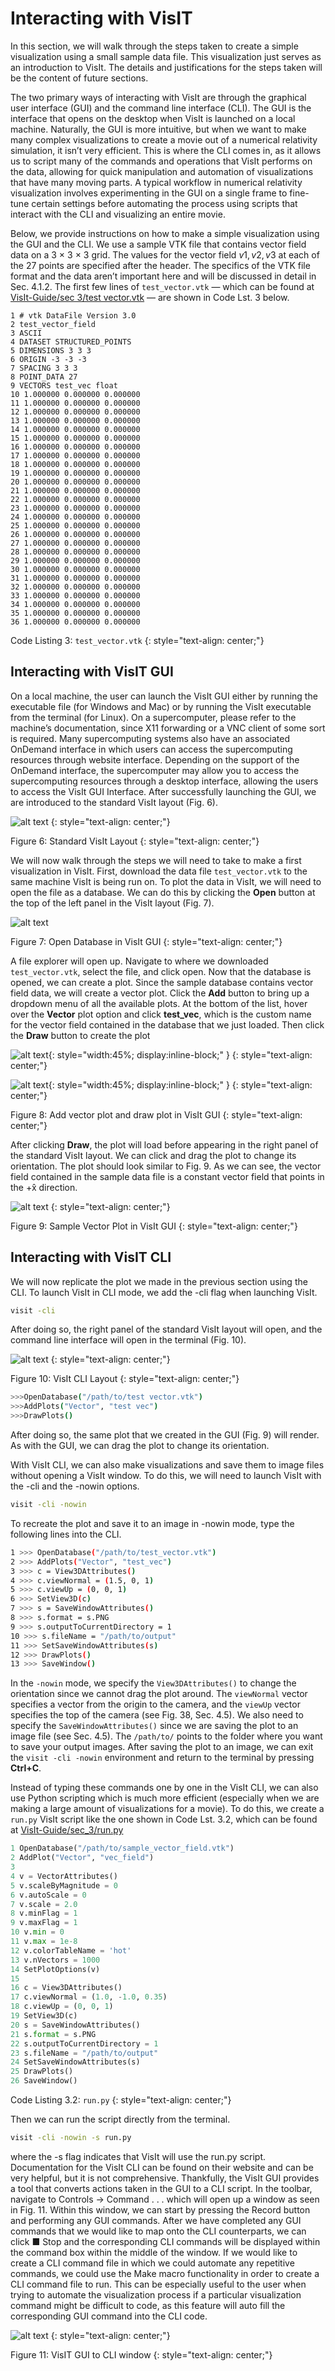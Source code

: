 # Interacting with VisIT

<style>
    .link {
        text-align: center;
        font-size: 16px;
    }
    .textstuff {
        font-size: 17px;
    }
</style>




In this section, we will walk through the steps taken to create a simple visualization using a
small sample data file. This visualization just serves as an introduction to VisIt. The details and
justifications for the steps taken will be the content of future sections.


The two primary ways of interacting with VisIt are through the graphical user interface (GUI)
and the command line interface (CLI). The GUI is the interface that opens on the desktop when
VisIt is launched on a local machine. Naturally, the GUI is more intuitive, but when we want to
make many complex visualizations to create a movie out of a numerical relativity simulation, it
isn’t very efficient. This is where the CLI comes in, as it allows us to script many of the commands
and operations that VisIt performs on the data, allowing for quick manipulation and automation of
visualizations that have many moving parts. A typical workflow in numerical relativity visualization
involves experimenting in the GUI on a single frame to fine-tune certain settings before automating
the process using scripts that interact with the CLI and visualizing an entire movie.


Below, we provide instructions on how to make a simple visualization using the GUI and the CLI.
We use a sample VTK file that contains vector field data on a 3 × 3 × 3 grid. The values for the
vector field $v1 , v2 , v3$ at each of the 27 points are specified after the header. The specifics of the VTK
file format and the data aren’t important here and will be discussed in detail in Sec. 4.1.2. The first
few lines of <code>test\_vector.vtk</code> — which can be found at [VisIt-Guide/sec 3/test vector.vtk](https://github.com/tsokaros/Illinois-NR-VisIt-Guide/blob/main/sec_3/test_vector.vtk) —
are shown in Code Lst. 3 below.




```vtk
1 # vtk DataFile Version 3.0
2 test_vector_field
3 ASCII
4 DATASET STRUCTURED_POINTS
5 DIMENSIONS 3 3 3
6 ORIGIN -3 -3 -3
7 SPACING 3 3 3
8 POINT_DATA 27
9 VECTORS test_vec float
10 1.000000 0.000000 0.000000
11 1.000000 0.000000 0.000000
12 1.000000 0.000000 0.000000
13 1.000000 0.000000 0.000000
14 1.000000 0.000000 0.000000
15 1.000000 0.000000 0.000000
16 1.000000 0.000000 0.000000
17 1.000000 0.000000 0.000000
18 1.000000 0.000000 0.000000
19 1.000000 0.000000 0.000000
20 1.000000 0.000000 0.000000
21 1.000000 0.000000 0.000000
22 1.000000 0.000000 0.000000
23 1.000000 0.000000 0.000000
24 1.000000 0.000000 0.000000
25 1.000000 0.000000 0.000000
26 1.000000 0.000000 0.000000
27 1.000000 0.000000 0.000000
28 1.000000 0.000000 0.000000
29 1.000000 0.000000 0.000000
30 1.000000 0.000000 0.000000
31 1.000000 0.000000 0.000000
32 1.000000 0.000000 0.000000
33 1.000000 0.000000 0.000000
34 1.000000 0.000000 0.000000
35 1.000000 0.000000 0.000000
36 1.000000 0.000000 0.000000
```
Code Listing 3: <code>test\_vector.vtk</code>
{: style="text-align: center;"}




## Interacting with VisIT GUI
On a local machine, the user can launch the VisIt GUI either by running the executable file
(for Windows and Mac) or by running the VisIt executable from the terminal (for Linux). On a
supercomputer, please refer to the machine’s documentation, since X11 forwarding or a VNC client
of some sort is required. Many supercomputing systems also have an associated OnDemand interface
in which users can access the supercomputing resources through website interface. Depending on the
support of the OnDemand interface, the supercomputer may allow you to access the supercomputing
resources through a desktop interface, allowing the users to access the VisIt GUI Interface. After
successfully launching the GUI, we are introduced to the standard VisIt layout (Fig. 6).

![alt text](img/sec_4_files/4.1.0-GUI_on_launch.png)
{: style="text-align: center;"}

Figure 6: Standard VisIt Layout
{: style="text-align: center;"}



We will now walk through the steps we will need to take to make a first visualization in VisIt.
First, download the data file <code>test\_vector.vtk</code> to the same machine VisIt is being run on. To plot
the data in VisIt, we will need to open the file as a database. We can do this by clicking the **Open**
button at the top of the left panel in the VisIt layout (Fig. 7).

![alt text](img/sec_4_files/4.1.1-GUI_open_database_0.png)

Figure 7: Open Database in VisIt GUI
{: style="text-align: center;"}


A file explorer will open up. Navigate to where we downloaded <code>test_vector.vtk</code>, select the
file, and click open. Now that the database is opened, we can create a plot. Since the sample
database contains vector field data, we will create a vector plot. Click the **Add** button to bring up
a dropdown menu of all the available plots. At the bottom of the list, hover over the **Vector** plot
option and click **test_vec**, which is the custom name for the vector field contained in the database that we just loaded. Then click the **Draw** button to create the plot

![alt text](img/sec_4_files/4.1.3-GUI_add_vector_plot.png){: style="width:45%; display:inline-block;" }
{: style="text-align: center;"}

![alt text](img/sec_4_files/4.1.4-GUI_draw_plots.png){: style="width:45%; display:inline-block;" }
{: style="text-align: center;"}

Figure 8: Add vector plot and draw plot in VisIt GUI
{: style="text-align: center;"}

After clicking **Draw**, the plot will load before appearing in the right panel of the standard VisIt
layout. We can click and drag the plot to change its orientation. The plot should look similar to
Fig. 9. As we can see, the vector field contained in the sample data file is a constant vector field
that points in the +x̂ direction.

![alt text](img/sec_4_files/4.1.5-GUI_final_plot.png)
{: style="text-align: center;"}

Figure 9: Sample Vector Plot in VisIt GUI
{: style="text-align: center;"}

## Interacting with VisIT CLI

We will now replicate the plot we made in the previous section using the CLI. To launch VisIt in
CLI mode, we add the -cli flag when launching VisIt.

```bash
visit -cli
```


After doing so, the right panel of the standard VisIt layout will open, and the command line
interface will open in the terminal (Fig. 10).

![alt text](img/sec_4_files/4.2.0-CLI_on_launch.png)
{: style="text-align: center;"}

Figure 10: VisIt CLI Layout
{: style="text-align: center;"}

```bash
>>>OpenDatabase("/path/to/test vector.vtk")
>>>AddPlots("Vector", "test vec")
>>>DrawPlots()
```

After doing so, the same plot that we created in the GUI (Fig. 9) will render. As with the GUI,
we can drag the plot to change its orientation.

With VisIt CLI, we can also make visualizations and save them to image files without opening a
VisIt window. To do this, we will need to launch VisIt with the -cli and the -nowin options.


```bash
visit -cli -nowin
```


To recreate the plot and save it to an image in -nowin mode, type the following lines into the
CLI.

```bash
1 >>> OpenDatabase("/path/to/test_vector.vtk")
2 >>> AddPlots("Vector", "test_vec")
3 >>> c = View3DAttributes()
4 >>> c.viewNormal = (1.5, 0, 1)
5 >>> c.viewUp = (0, 0, 1)
6 >>> SetView3D(c)
7 >>> s = SaveWindowAttributes()
8 >>> s.format = s.PNG
9 >>> s.outputToCurrentDirectory = 1
10 >>> s.fileName = "/path/to/output"
11 >>> SetSaveWindowAttributes(s)
12 >>> DrawPlots()
13 >>> SaveWindow()
```


In the <code>-nowin</code> mode, we specify the <code>View3DAttributes()</code> to change the orientation since we
cannot drag the plot around. The <code>viewNormal</code> vector specifies a vector from the origin to the
camera, and the <code>viewUp</code> vector specifies the top of the camera (see Fig. 38, Sec. 4.5). We also need
to specify the <code>SaveWindowAttributes()</code> since we are saving the plot to an image file (see Sec. 4.5).
The <code>/path/to/</code> points to the folder where you want to save your output images. After saving the
plot to an image, we can exit the <code>visit -cli -nowin</code> environment and return to the terminal by
pressing **Ctrl+C**.

Instead of typing these commands one by one in the VisIt CLI, we can also use Python scripting
which is much more efficient (especially when we are making a large amount of visualizations for a
movie). To do this, we create a <code>run.py</code> VisIt script like the one shown in Code Lst. 3.2, which can
be found at [VisIt-Guide/sec_3/run.py](https://github.com/tsokaros/Illinois-NR-VisIt-Guide/blob/main/sec_3/run.py)


```py
1 OpenDatabase("/path/to/sample_vector_field.vtk")
2 AddPlot("Vector", "vec_field")
3
4 v = VectorAttributes()
5 v.scaleByMagnitude = 0
6 v.autoScale = 0
7 v.scale = 2.0
8 v.minFlag = 1
9 v.maxFlag = 1
10 v.min = 0
11 v.max = 1e-8
12 v.colorTableName = 'hot'
13 v.nVectors = 1000
14 SetPlotOptions(v)
15
16 c = View3DAttributes()
17 c.viewNormal = (1.0, -1.0, 0.35)
18 c.viewUp = (0, 0, 1)
19 SetView3D(c)
20 s = SaveWindowAttributes()
21 s.format = s.PNG
22 s.outputToCurrentDirectory = 1
23 s.fileName = "/path/to/output"
24 SetSaveWindowAttributes(s)
25 DrawPlots()
26 SaveWindow()
```
Code Listing 3.2: <code>run.py</code>
{: style="text-align: center;"}

Then we can run the script directly from the terminal.


```bash
visit -cli -nowin -s run.py
```


where the -s flag indicates that VisIt will use the run.py script.
Documentation for the VisIt CLI can be found on their website and can be very helpful, but it
is not comprehensive. Thankfully, the VisIt GUI provides a tool that converts actions taken in the
GUI to a CLI script. In the toolbar, navigate to Controls → Command . . . which will open up
a window as seen in Fig. 11. Within this window, we can start by pressing the Record button and
performing any GUI commands. After we have completed any GUI commands that we would like
to map onto the CLI counterparts, we can click ■ Stop and the corresponding CLI commands will be displayed within the command box within the middle of the window. If we would like to create a CLI command file in which we could automate any repetitive commands, we could use the Make
macro functionality in order to create a CLI command file to run.
This can be especially useful to the user when trying to automate the visualization process
if a particular visualization command might be difficult to code, as this feature will auto fill the
corresponding GUI command into the CLI code.

![alt text](img/sec_4_files/guitocli.png)
{: style="text-align: center;"}

Figure 11: VisIT GUI to CLI window
{: style="text-align: center;"}

